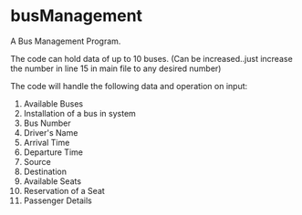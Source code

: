 # busManagement

A Bus Management Program. 

The code can hold data of up to 10 buses. (Can be increased..just increase the number in line 15 in main file to any desired number)

The code will handle the following data and operation on input:

1. Available Buses
2. Installation of a bus in system
3. Bus Number
4. Driver's Name
5. Arrival Time
6. Departure Time
7. Source 
8. Destination
9. Available Seats
10. Reservation of a Seat
11. Passenger Details
